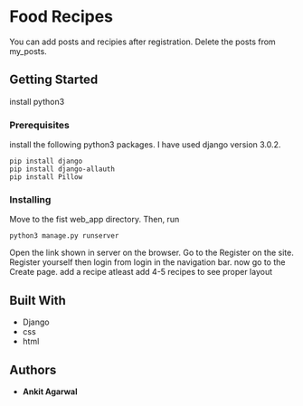 # Food Recipes

You can add posts and recipies after registration. Delete the posts from my_posts.

## Getting Started

install python3

### Prerequisites
 install the following python3 packages.
 I have used django version 3.0.2.
```
pip install django
pip install django-allauth
pip install Pillow
```

### Installing

Move to the fist web_app directory.
Then, run 
```
python3 manage.py runserver
```
Open the link shown in server on the browser.
Go to the Register on the site.
 Register yourself
then login from login in the navigation bar.
now go to the Create  page.
add a recipe
atleast add 4-5 recipes to see proper layout



## Built With

* Django
* css
* html


## Authors

* **Ankit Agarwal** 
